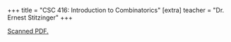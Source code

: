 +++
title = "CSC 416: Introduction to Combinatorics"
[extra]
teacher = "Dr. Ernest Stitzinger"
+++

[Scanned PDF.](https://drive.google.com/file/d/1-R36xdVih4nrSV4Ug_jQijfS80RYmMIt/view)
